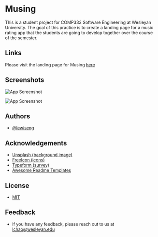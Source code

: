 
# Musing 

This is a student project for COMP333 Software Engineering at Wesleyan University. 
The goal of this practice is to create a landing page for a music rating app that the students
are going to develop together over the course of the semester. 



## Links

Please visit the landing page for Musing [here](https://lewiseng.github.io/Assignment1/index.html)


## Screenshots

![App Screenshot](https://i.ibb.co/6YntbkP/Screen-Shot-2022-02-18-at-8-09-17-AM.png)

![App Screenshot](https://i.ibb.co/5Khk47f/Screen-Shot-2022-02-18-at-8-28-09-AM.png)

## Authors

- [@lewiseng](https://github.com/lewiseng)


## Acknowledgements
 - [Unsplash (background image)](https://unsplash.com/)
 - [FreeIcon (icons)](https://freeicons.io/)
 - [Typeform (survey)](https://www.typeform.com/)
 - [Awesome Readme Templates](https://awesomeopensource.com/project/elangosundar/awesome-README-templates)

## License

- [MIT](https://choosealicense.com/licenses/mit/)


## Feedback

- If you have any feedback, please reach out to us at lchao@wesleyan.edu